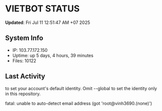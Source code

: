 # VIETBOT STATUS
**Updated**: Fri Jul 11 12:51:47 AM +07 2025

## System Info
- IP: 103.77.172.150
- Uptime: up 5 days, 4 hours, 39 minutes
- Files: 10122

## Last Activity

to set your account's default identity.
Omit --global to set the identity only in this repository.

fatal: unable to auto-detect email address (got 'root@vinh3690.(none)')
